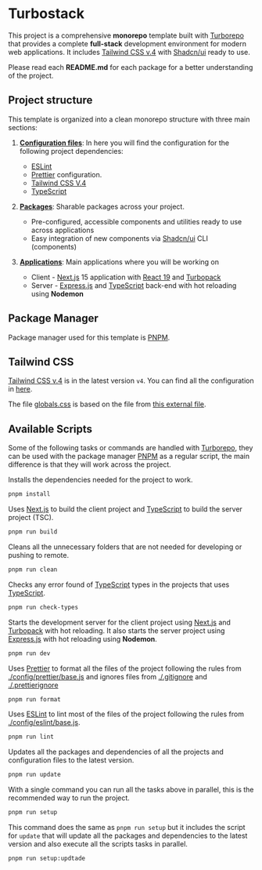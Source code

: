 # Turbostack

This project is a comprehensive **monorepo** template built with [Turborepo](https://turbo.build/repo/docs) that provides a complete **full-stack** development environment for modern web applications. It includes [Tailwind CSS v.4](https://tailwindcss.com/docs/installation/using-vite) with [Shadcn/ui](https://ui.shadcn.com/docs) ready to use.

Please read each **README.md** for each package for a better understanding of the project.

## Project structure

This template is organized into a clean monorepo structure with three main sections:

1. **[Configuration files](./config/)**: In here you will find the configuration for the following project dependencies:

   - [ESLint](./config/eslint/)
   - [Prettier](./config/prettier/) configuration.
   - [Tailwind CSS V.4](./config/tailwind/)
   - [TypeScript](./config/typescript/)

2. **[Packages](./packages/)**: Sharable packages across your project.

   - Pre-configured, accessible components and utilities ready to use across applications
   - Easy integration of new components via [Shadcn/ui](https://ui.shadcn.com/docs) CLI (components)

3. **[Applications](./apps/)**: Main applications where you will be working on

   - Client - [Next.js](https://nextjs.org/docs) 15 application with [React 19](https://reactjs.org/) and [Turbopack](https://turbo.build/pack)
   - Server - [Express.js](https://expressjs.com/) and [TypeScript](https://www.typescriptlang.org/) back-end with hot reloading using **Nodemon**

## Package Manager

Package manager used for this template is [PNPM](https://pnpm.io/motivation).

## Tailwind CSS

[Tailwind CSS v.4](https://tailwindcss.com/docs/installation/using-vite) is in the latest version `v4`. You can find all the configuration in [here](./config/tailwind/).

The file [globals.css](./config/tailwind/globals.css) is based on the file from [this external file](https://github.com/shadcn/app-tailwind-v4/blob/main/app/globals.css).

## Available Scripts

Some of the following tasks or commands are handled with [Turborepo](https://turbo.build/repo/docs), they can be used with the package manager [PNPM](https://pnpm.io/motivation) as a regular script, the main difference is that they will work across the project.

Installs the dependencies needed for the project to work.

```sh
pnpm install
```

Uses [Next.js](https://nextjs.org/docs) to build the client project and [TypeScript](https://www.typescriptlang.org/) to build the server project (TSC).

```bash
pnpm run build
```

Cleans all the unnecessary folders that are not needed for developing or pushing to remote.

```bash
pnpm run clean
```

Checks any error found of [TypeScript](./config/typescript/) types in the projects that uses [TypeScript](./config/typescript/).

```sh
pnpm run check-types
```

Starts the development server for the client project using [Next.js](https://nextjs.org/docs) and [Turbopack](https://turbo.build/pack) with hot reloading. It also starts the server project using [Express.js](https://expressjs.com/) with hot reloading using **Nodemon**.

```bash
pnpm run dev
```

Uses [Prettier](https://prettier.io/docs/) to format all the files of the project following the rules from [./config/prettier/base.js](./config/prettier/base.js) and ignores files from [./.gitignore](./.gitignore) and [./.prettierignore](./.prettierignore)

```bash
pnpm run format
```

Uses [ESLint](https://eslint.org/docs/latest/) to lint most of the files of the project following the rules from [./config/eslint/base.js](./config/eslint/base.js).

```bash
pnpm run lint
```

Updates all the packages and dependencies of all the projects and configuration files to the latest version.

```sh
pnpm run update
```

With a single command you can run all the tasks above in parallel, this is the recommended way to run the project.

```sh
pnpm run setup
```

This command does the same as `pnpm run setup` but it includes the script for `update` that will update all the packages and dependencies to the latest version and also execute all the scripts tasks in parallel.

```sh
pnpm run setup:updtade
```
